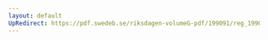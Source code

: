 ```yaml
---
layout: default
UpRedirect: https://pdf.swedeb.se/riksdagen-volumeG-pdf/199091/reg_199091/reg_199091_0852.pdf
---
```

